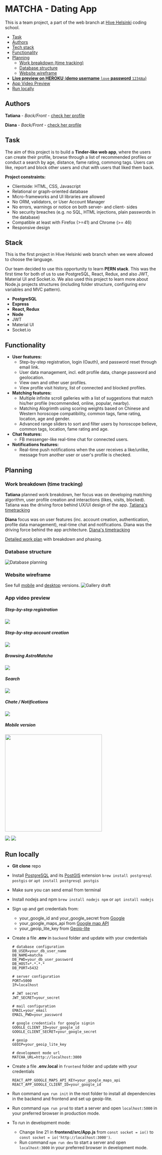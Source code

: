 # MATCHA - Dating App

This is a team project, a part of the web branch at [Hive Helsinki](https://www.hive.fi/) coding school.

- [Task](#task)
- [Authors](#authors)
- [Tech stack](#tech-stack)
- [Functionality](#functionality)
- [Planning](#planning)
  - [Work breakdown (time tracking)](#work-breakdown)
  - [Database structure](#database-structure)
  - [Website wireframe](#website-wireframe)
- [**Live preview on HEROKU** (**demo username** `love` **password** `1234Aa`)](https://astromatcha.herokuapp.com/)
- [App Video Preview](#app-live-preview)
- [Run locally](#run-locally)

## Authors

**Tatiana** - _Back/Front_ - [check her profile](https://github.com/T7Q)

**Diana** - _Back/Front_ - [check her profile](https://github.com/DianaMukaliyeva)

## Task

The aim of this project is to build a **Tinder-like web app**, where the users can create their profile, browse through a list of recommended profiles or conduct a search by age, distance, fame rating, commong tags. Users can like, report and block other users and chat with users that liked them back.

**Project constraints:**

- Clientside: HTML, CSS, Javascript
- Relational or graph-oriented database
- Micro-frameworks and UI libraries are allowed
- No ORM, validators, or User Account Manager
- No errors, warnings or notice on both server- and client- sides
- No security breaches (e.g. no SQL, HTML injections, plain passwords in the database)
- Compatible at least with Firefox (>=41) and Chrome (>= 46)
- Responsive design

## Stack

This is the first project in Hive Helsinki web branch when we were allowed to choose the language.

Our team decided to use this opportunity to learn **PERN stack**. This was the first time for both of us to use PostgreSQL, React, Redux, and also JWT, Material UI and Socket.io. We also used this project to learn more about Node.js projects structures (including folder structure, configuring env variables and MVC pattern).

- **PostgreSQL**
- **Express**
- **React, Redux**
- **Node**
- JWT
- Material UI
- Socket.io

## Functionality

- **User features:**
  - Step-by-step registration, login (Oauth), and password reset through email link.
  - User data management, incl. edit profile data, change password and geolocation.
  - View own and other user profiles.
  - View profile visit history, list of connected and blocked profiles.
- **Matching features:**
  - Multiple infinite scroll galleries with a list of suggestions that match his/her profile (recommended, online, popular, nearby).
  - Matching Alogrimth using scoring weights based on Chinese and Western horoscope compatibility, common tags, fame rating, location, age and gender.
  - Advanced range sliders to sort and filter users by horoscope believe, common tags, location, fame rating and age.
- **Chat features:**
  - FB messenger-like real-time chat for connected users.
- **Notifications features:**
  - Real-time push notifications when the user receives a like/unlike, message from another user or user's profile is checked.

## Planning

### Work breakdown (time tracking)

**Tatiana** planned work breakdown, her focus was on developing matching algorithm, user profile creation and interactions (likes, visits, blocked). Tatiana was the driving force behind UX/UI design of the app. [Tatiana's timetracking](https://github.com/T7Q/Matcha/blob/assets/timetracking_tatiana_kuumola.pdf)

**Diana** focus was on user features (inc. account creation, authentication, profile data management), real-time chat and notifications. Diana was the driving force behind the app architecture. [Diana's timetracking](https://github.com/T7Q/Matcha/blob/assets/timetracking_diana_mukaliyeva.pdf)

[Detailed work plan](https://github.com/T7Q/Matcha/blob/assets/work_breakdown.pdf) with breakdown and phasing.

### Database structure

![Database planning](../assets/db.png?raw=true)

### Website wireframe

See full [mobile](https://github.com/T7Q/Matcha/blob/assets/wireframe_mobile.pdf) and [desktop](https://github.com/T7Q/Matcha/blob/assets/wireframe_desktop.pdf) versions.
![Gallery draft](../assets/wireframe.png?raw=true)

### App video preview

##### Step-by-step registration

![](https://github.com/T7Q/Matcha/blob/assets/registration.gif)

##### Step-by-step account creation

![](https://github.com/T7Q/Matcha/blob/assets/fill_account.gif)

##### Browsing AstroMatcha

![](https://github.com/T7Q/Matcha/blob/assets/browsing.gif)

##### Search

![](https://github.com/T7Q/Matcha/blob/assets/search.gif)

##### Chate / Notifications

![](https://github.com/T7Q/Matcha/blob/assets/interaction.gif)

##### Mobile version

<img src="https://github.com/T7Q/Matcha/blob/assets/mobile_1.gif" width="320"/>

![](https://github.com/T7Q/Matcha/blob/assets/mobile_1.gif)
![](https://github.com/T7Q/Matcha/blob/assets/mobile_2.gif)

## Run locally

- **Git clone** repo
- Install [PostgreSQL](https://www.postgresql.org/) and its [PostGIS](https://postgis.net/) extension
  `brew install postgresql postgis` or `apt install postgresql postgis`
- Make sure you can send email from terminal
- Install nodejs and npm `brew install nodejs npm` or `apt install nodejs`
- Sign up and get credentials from:
  - your_google_id and your_google_secret from [Google](https://developers.google.com/adwords/api/docs/guides/authentication)
  - your_google_maps_api from [Google map API](https://developers.google.com/maps/documentation/javascript/get-api-key)
  - your_geoip_lite_key from [Geoip-lite](https://www.maxmind.com/en/geolite2/signup)
- Create a file **.env** in `backend` folder and update with your credentials

  ```
  # database configuration
  DB_USER=your_db_user_name
  DB_NAME=matcha
  DB_PWD=your_db_user_password
  DB_HOST=*.*.*.*
  DB_PORT=5432

  # server configuration
  PORT=5000
  IP=localhost

  # JWT secret
  JWT_SECRET=your_secret

  # mail configuration
  EMAIL=your_email
  EMAIL_PWD=your_password

  # google credentials for google signin
  GOOGLE_CLIENT_ID=your_google_id
  GOOGLE_CLIENT_SECRET=your_google_secret

  # geoip
  GEOIP=your_geoip_lite_key

  # development mode url
  MATCHA_URL=http://localhost:3000
  ```

- Create a file **.env.local** in `frontend` folder and update with your credentials

  ```
  REACT_APP_GOOGLE_MAPS_API_KEY=your_google_maps_api
  REACT_APP_GOOGLE_CLIENT_ID=your_google_id

  ```

- Run command `npm run init` in the root folder to install all dependencies in the backend and frontend and set up geoip-lite.
- Run command `npm run prod` to start a server and open `localhost:5000` in your preferred browser in production mode.
- To run in development mode:
  - Change line 21 in **frontend/src/App.js** from `const socket = io()` to `const socket = io('http://localhost:3000')`.
  - Run command `npm run dev` to start a server and open `localhost:3000` in your preferred browser in development mode.
